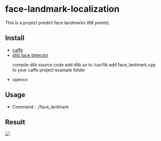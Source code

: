 # face-landmark-localization
This is a project predict face landmarks (68 points).


## Install
- [caffe](https://github.com/BVLC/caffe)
- [dlib face detector](http://dlib.net/)<p>
compile dlib source code 
add dlib.so to /usr/lib
add face_lardmark.cpp to your caffe project example folder
- opencv<p>

## Usage

- Command : ./face_lardmark

## Result
![](result/1.png)
